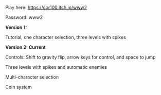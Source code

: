 Play here: https://cor100.itch.io/www2


Password: www2


**Version 1:**

Tutorial, one character selection, three levels with spikes

**Version 2: Current** 

Controls: Shift to gravity flip, arrow keys for control, and space to jump

Three levels with spikes and automatic enemies 

Multi-character selection

Coin system
